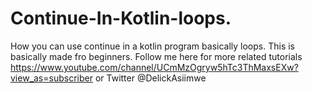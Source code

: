 # Continue-In-Kotlin-loops.
How you can use continue in a kotlin program basically loops.
This is basically made fro beginners.
Follow me here for more related tutorials https://www.youtube.com/channel/UCmMzOgryw5hTc3ThMaxsEXw?view_as=subscriber or Twitter @DelickAsiimwe
